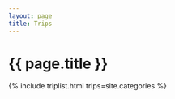 ```yaml
---
layout: page
title: Trips
---
```

{{ page.title }}
================

{% include triplist.html trips=site.categories %}
